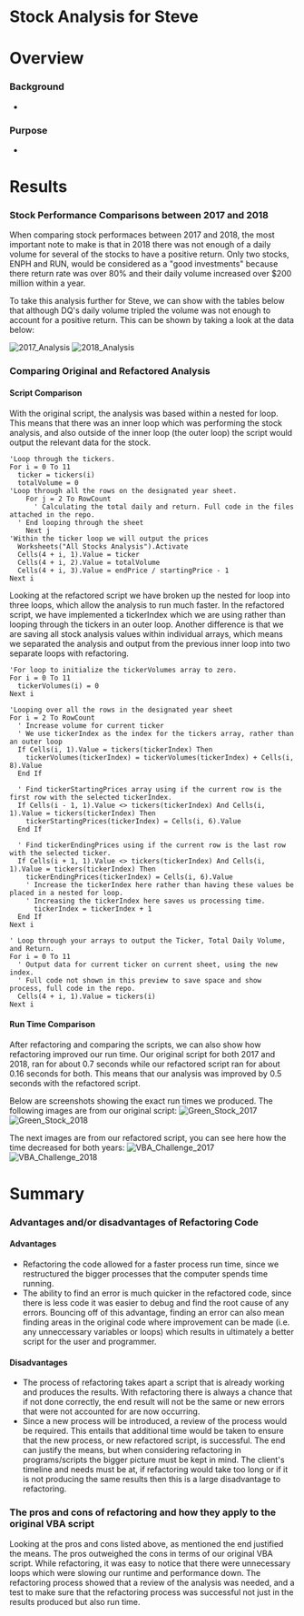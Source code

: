 # Stock Analysis for Steve
# Overview
### Background
-
### Purpose
-
# Results
### Stock Performance Comparisons between 2017 and 2018
When comparing stock performaces between 2017 and 2018, the most important note to make is that in 2018 there was not enough of a daily volume for several of the stocks to have a positive return. Only two stocks, ENPH and RUN, would be considered as a "good investments" because there return rate was over 80% and their daily volume increased over $200 million within a year. 

To take this analysis further for Steve, we can show with the tables below that although DQ's daily volume tripled the volume was not enough to account for a positive return. This can be shown by taking a look at the data below:

![2017_Analysis](Resources/2017_Analysis.png)
![2018_Analysis](Resources/2018_Analysis.png)
  
### Comparing Original and Refactored Analysis
#### Script Comparison
With the original script, the analysis was based within a nested for loop. This means that there was an inner loop which was performing the stock analysis, and also outside of the inner loop (the outer loop) the script would output the relevant data for the stock.
```vba
'Loop through the tickers.
For i = 0 To 11
  ticker = tickers(i)
  totalVolume = 0
'Loop through all the rows on the designated year sheet.
    For j = 2 To RowCount
      ' Calculating the total daily and return. Full code in the files attached in the repo.
  ' End looping through the sheet
    Next j
'Within the ticker loop we will output the prices
  Worksheets("All Stocks Analysis").Activate
  Cells(4 + i, 1).Value = ticker
  Cells(4 + i, 2).Value = totalVolume
  Cells(4 + i, 3).Value = endPrice / startingPrice - 1
Next i
```
Looking at the refactored script we have broken up the nested for loop into three loops, which allow the analysis to run much faster. In the refactored script, we have implemented a tickerIndex which we are using rather than looping through the tickers in an outer loop. Another difference is that we are saving all stock analysis values within individual arrays, which means we separated the analysis and output from the previous inner loop into two separate loops with refactoring. 
````vba
'For loop to initialize the tickerVolumes array to zero.
For i = 0 To 11
  tickerVolumes(i) = 0
Next i

'Looping over all the rows in the designated year sheet
For i = 2 To RowCount
  ' Increase volume for current ticker
  ' We use tickerIndex as the index for the tickers array, rather than an outer loop
  If Cells(i, 1).Value = tickers(tickerIndex) Then
    tickerVolumes(tickerIndex) = tickerVolumes(tickerIndex) + Cells(i, 8).Value
  End If
  
  ' Find tickerStartingPrices array using if the current row is the first row with the selected tickerIndex. 
  If Cells(i - 1, 1).Value <> tickers(tickerIndex) And Cells(i, 1).Value = tickers(tickerIndex) Then
    tickerStartingPrices(tickerIndex) = Cells(i, 6).Value
  End If
  
  ' Find tickerEndingPrices using if the current row is the last row with the selected ticker.
  If Cells(i + 1, 1).Value <> tickers(tickerIndex) And Cells(i, 1).Value = tickers(tickerIndex) Then
    tickerEndingPrices(tickerIndex) = Cells(i, 6).Value
    ' Increase the tickerIndex here rather than having these values be placed in a nested for loop.
    ' Increasing the tickerIndex here saves us processing time.
      tickerIndex = tickerIndex + 1
  End If
Next i

' Loop through your arrays to output the Ticker, Total Daily Volume, and Return.
For i = 0 To 11 
  ' Output data for current ticker on current sheet, using the new index.
  ' Full code not shown in this preview to save space and show process, full code in the repo.
  Cells(4 + i, 1).Value = tickers(i)
Next i
````
#### Run Time Comparison
After refactoring and comparing the scripts, we can also show how refactoring improved our run time. Our original script for both 2017 and 2018, ran for about 0.7 seconds while our refactored script ran for about 0.16 seconds for both. This means that our analysis was improved by 0.5 seconds with the refactored script.

Below are screenshots showing the exact run times we produced. The following images are from our original script:
![Green_Stock_2017](Resources/Green_Stocks_2017.png)
![Green_Stock_2018](Resources/Green_Stock_2018.png)

The next images are from our refactored script, you can see here how the time decreased for both years:
![VBA_Challenge_2017](Resources/VBA_Challenge_2017.png)
![VBA_Challenge_2018](Resources/VBA_Challenge_2018.png)

# Summary
### Advantages and/or disadvantages of Refactoring Code
#### Advantages
* Refactoring the code allowed for a faster process run time, since we restructured the bigger processes that the computer spends time running.
* The ability to find an error is much quicker in the refactored code, since there is less code it was easier to debug and find the root cause of any errors. Bouncing off of this advantage, finding an error can also mean finding areas in the original code where improvement can be made (i.e. any unneccessary variables or loops) which results in ultimately a better script for the user and programmer.


#### Disadvantages
* The process of refactoring takes apart a script that is already working and produces the results. With refactoring there is always a chance that if not done correctly, the end result will not be the same or new errors that were not accounted for are now occurring. 
* Since a new process will be introduced, a review of the process would be required. This entails that additional time would be taken to ensure that the new process, or new refactored script, is successful. The end can justify the means, but when considering refactoring in programs/scripts the bigger picture must be kept in mind. The client's timeline and needs must be at, if refactoring would take too long or if it is not producing the same results then this is a large disadvantage to refactoring.

### The pros and cons of refactoring and how they apply to the original VBA script
Looking at the pros and cons listed above, as mentioned the end justified the means. The pros outweighed the cons in terms of our original VBA script. While refactoring, it was easy to notice that there were unnecessary loops which were slowing our runtime and performance down. The refactoring process showed that a review of the analysis was needed, and a test to make sure that the refactoring process was successful not just in the results produced but also run time.

